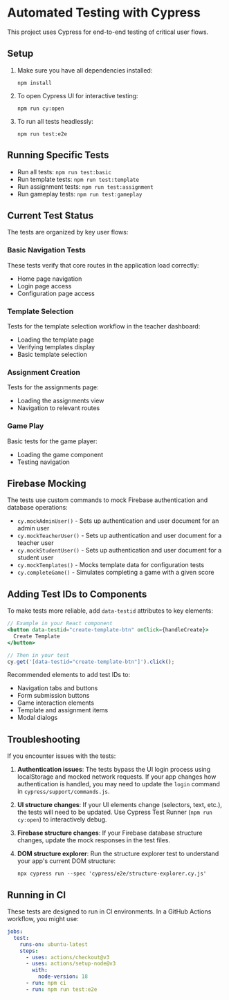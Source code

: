 # Automated Testing with Cypress

This project uses Cypress for end-to-end testing of critical user flows.

## Setup

1. Make sure you have all dependencies installed:
   ```
   npm install
   ```

2. To open Cypress UI for interactive testing:
   ```
   npm run cy:open
   ```

3. To run all tests headlessly:
   ```
   npm run test:e2e
   ```

## Running Specific Tests

- Run all tests: `npm run test:basic`
- Run template tests: `npm run test:template`
- Run assignment tests: `npm run test:assignment`
- Run gameplay tests: `npm run test:gameplay`

## Current Test Status

The tests are organized by key user flows:

### Basic Navigation Tests
These tests verify that core routes in the application load correctly:
- Home page navigation
- Login page access
- Configuration page access

### Template Selection
Tests for the template selection workflow in the teacher dashboard:
- Loading the template page
- Verifying templates display
- Basic template selection

### Assignment Creation
Tests for the assignments page:
- Loading the assignments view
- Navigation to relevant routes

### Game Play
Basic tests for the game player:
- Loading the game component
- Testing navigation

## Firebase Mocking

The tests use custom commands to mock Firebase authentication and database operations:

- `cy.mockAdminUser()` - Sets up authentication and user document for an admin user
- `cy.mockTeacherUser()` - Sets up authentication and user document for a teacher user
- `cy.mockStudentUser()` - Sets up authentication and user document for a student user
- `cy.mockTemplates()` - Mocks template data for configuration tests
- `cy.completeGame()` - Simulates completing a game with a given score

## Adding Test IDs to Components

To make tests more reliable, add `data-testid` attributes to key elements:

```jsx
// Example in your React component
<button data-testid="create-template-btn" onClick={handleCreate}>
  Create Template
</button>

// Then in your test
cy.get('[data-testid="create-template-btn"]').click();
```

Recommended elements to add test IDs to:
- Navigation tabs and buttons
- Form submission buttons
- Game interaction elements
- Template and assignment items
- Modal dialogs

## Troubleshooting

If you encounter issues with the tests:

1. **Authentication issues**: The tests bypass the UI login process using localStorage and mocked network requests. If your app changes how authentication is handled, you may need to update the `login` command in `cypress/support/commands.js`.

2. **UI structure changes**: If your UI elements change (selectors, text, etc.), the tests will need to be updated. Use Cypress Test Runner (`npm run cy:open`) to interactively debug.

3. **Firebase structure changes**: If your Firebase database structure changes, update the mock responses in the test files.

4. **DOM structure explorer**: Run the structure explorer test to understand your app's current DOM structure:
   ```
   npx cypress run --spec 'cypress/e2e/structure-explorer.cy.js'
   ```

## Running in CI

These tests are designed to run in CI environments. In a GitHub Actions workflow, you might use:

```yaml
jobs:
  test:
    runs-on: ubuntu-latest
    steps:
      - uses: actions/checkout@v3
      - uses: actions/setup-node@v3
        with:
          node-version: 18
      - run: npm ci
      - run: npm run test:e2e
``` 